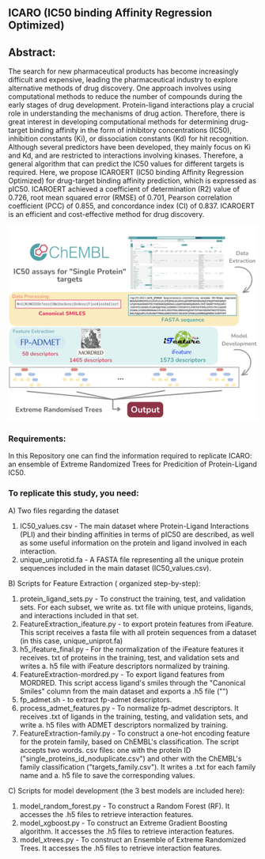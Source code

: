 ## ICARO (IC50 binding Affinity Regression Optimized)

## Abstract: 
The search for new pharmaceutical products has become increasingly difficult and expensive, leading the pharmaceutical industry to explore alternative methods of drug discovery. One approach involves using computational methods to reduce the number of compounds during the early stages of drug development. Protein-ligand interactions play a crucial role in understanding the mechanisms of drug action. Therefore, there is great interest in developing computational methods for determining drug-target binding affinity in the form of inhibitory concentrations (IC50), inhibition constants (Ki), or dissociation constants (Kd) for hit recognition. Although several predictors have been developed, they mainly focus on Ki and Kd, and are restricted to interactions involving kinases. Therefore, a general algorithm that can predict the IC50 values for different targets is required. Here, we propose ICAROERT (IC50 binding Affinity Regression Optimized) for drug-target binding affinity prediction, which is expressed as pIC50. ICAROERT achieved a coefficient of determination (R2) value of 0.726, root mean squared error (RMSE) of 0.701, Pearson correlation coefficient (PCC) of 0.855, and concordance index (CI) of 0.837. ICAROERT is an efficient and cost-effective method for drug discovery.

![Graphical Abstract](Graphical_Abstract.png)⁩

### Requirements:

In this Repository one can find the information required to replicate ICARO: an ensemble of Extreme Randomized Trees for Predicition of Protein-Ligand IC50.

### To replicate this study, you need:
A) Two files regarding the dataset
 1) IC50_values.csv - The main dataset where Protein-Ligand Interactions (PLI) and their binding affinities in terms of pIC50 are described, as well as some useful information on the protein and ligand involved in each interaction.
 2) unique_uniprotid.fa - A FASTA file representing all the unique protein sequences included in the main dataset (IC50_values.csv).

B) Scripts for Feature Extraction ( organized step-by-step):
 1) protein_ligand_sets.py - To construct the training, test, and validation sets. For each subset, we write as. txt file with unique proteins, ligands, and interactions included in that set.
 2) FeatureExtraction_ifeature.py - to export protein features from iFeature. This script receives a fasta file with all protein sequences from a dataset (in this case, unique_uniprot.fa)
 3) h5_ifeature_final.py - For the normalization of the iFeature features it receives. txt of proteins in the training, test, and validation sets and writes a. h5 file with iFeature descriptors normalized by training.
 4) FeatureExtraction-mordred.py - To export ligand features from MORDRED. This script access ligand's smiles through the "Canonical Smiles" column from the main dataset and exports a .h5 file ("")
 5) fp_admet.sh - to extract fp-admet descriptors.
 6) process_admet_features.py - To normalize fp-admet descriptors. It receives .txt of ligands in the training, testing, and validation sets, and write a. h5 files with ADMET descriptors normalized by training.
 7) FeatureExtraction-family.py - To construct a one-hot encoding feature for the protein family, based on ChEMBL's classification. The script accepts two words. csv files: one with the protein ID ("single_proteins_id_noduplicate.csv") and other with the ChEMBL's family classification ("targets_family.csv"). It writes a .txt for each family name and a. h5 file to save the corresponding values.

C) Scripts for model development (the 3 best models are included here):
 1) model_random_forest.py - To construct a Random Forest (RF). It accesses the .h5 files to retrieve interaction features.
 2) model_xgboost.py - To construct an Extreme Gradient Boosting algorithm. It accesses the .h5 files to retrieve interaction features.
 3) model_xtrees.py - To construct an Ensemble of Extreme Randomized Trees. It accesses the .h5 files to retrieve interaction features.

